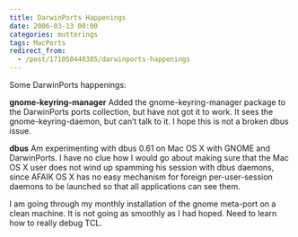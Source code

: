 ```yaml
---
title: DarwinPorts Happenings
date: 2006-03-13 00:00
categories: mutterings
tags: MacPorts
redirect_from:
  - /post/171050440385/darwinports-happenings
---
```

Some DarwinPorts happenings:

__gnome-keyring-manager__
Added the gnome-keyring-manager package to the DarwinPorts ports collection, but have not got it to work. It sees the gnome-keyring-daemon, but can&rsquo;t talk to it. I hope this is not a broken dbus issue.

__dbus__
Am experimenting with dbus 0.61 on Mac OS X with GNOME and DarwinPorts. I have no clue how I would go about making sure that the Mac OS X user does not wind up spamming his session with dbus daemons, since AFAIK OS X has no easy mechanism for foreign per-user-session daemons to be launched so that all applications can see them.

I am going through my monthly installation of the gnome meta-port on a clean machine. It is not going as smoothly as I had hoped. Need to learn how to really debug TCL.
